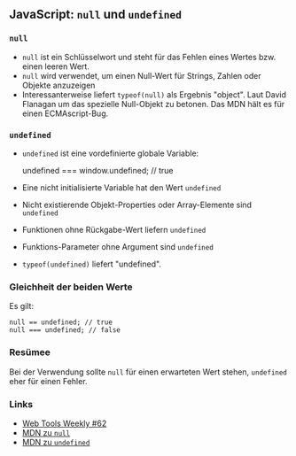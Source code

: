## JavaScript: ```null``` und ```undefined```

### ```null```

* ```null``` ist ein Schlüsselwort und steht für das Fehlen eines Wertes 
  bzw. einen leeren Wert.
* ```null``` wird verwendet, um einen Null-Wert für Strings, Zahlen oder 
  Objekte anzuzeigen
* Interessanterweise liefert ```typeof(null)``` als Ergebnis "object". Laut
  David Flanagan um das spezielle Null-Objekt zu betonen. Das MDN hält es
  für einen ECMAscript-Bug.

### ```undefined```

* ```undefined``` ist eine vordefinierte globale Variable:
    
    undefined === window.undefined; // true

* Eine nicht initialisierte Variable hat den Wert ```undefined```
* Nicht existierende Objekt-Properties oder Array-Elemente sind ```undefined```
* Funktionen ohne Rückgabe-Wert liefern ```undefined```
* Funktions-Parameter ohne Argument sind ```undefined```
* ```typeof(undefined)``` liefert "undefined".

### Gleichheit der beiden Werte

Es gilt:

    null == undefined; // true
    null === undefined; // false

### Resümee

Bei der Verwendung sollte ```null``` für einen erwarteten Wert stehen,
```undefined``` eher für einen Fehler.

### Links

* [Web Tools Weekly #62](http://webtoolsweekly.com/)
* [MDN zu ```null```](https://developer.mozilla.org/en-US/docs/Web/JavaScript/Reference/Global_Objects/null)
* [MDN zu ```undefined```](https://developer.mozilla.org/en-US/docs/Web/JavaScript/Reference/Global_Objects/undefined)
